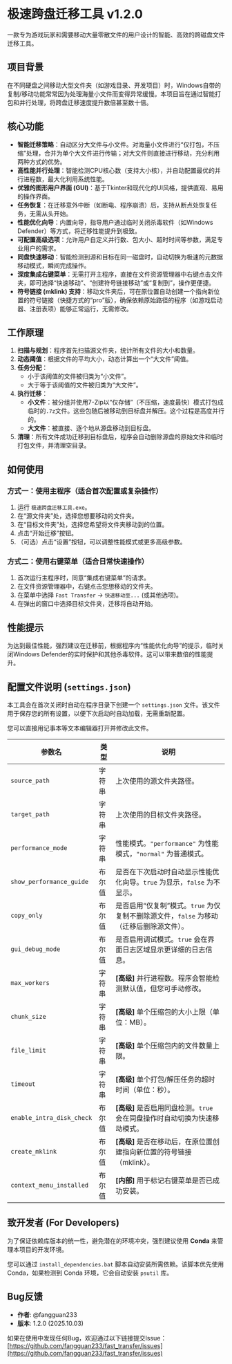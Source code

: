 # 极速跨盘迁移工具 v1.2.0

一款专为游戏玩家和需要移动大量零散文件的用户设计的智能、高效的跨磁盘文件迁移工具。

## 项目背景

在不同硬盘之间移动大型文件夹（如游戏目录、开发项目）时，Windows自带的复制/移动功能常常因为处理海量小文件而变得异常缓慢。本项目旨在通过智能打包和并行处理，将跨盘迁移速度提升数倍甚至数十倍。

## 核心功能

- **智能迁移策略**：自动区分大文件与小文件。对海量小文件进行“仅打包，不压缩”处理，合并为单个大文件进行传输；对大文件则直接进行移动，充分利用两种方式的优势。
- **高性能并行处理**：智能检测CPU核心数（支持大小核），并自动配置最优的并行进程数，最大化利用系统性能。
- **优雅的图形用户界面 (GUI)**：基于Tkinter和现代化的UI风格，提供直观、易用的操作界面。
- **任务恢复**：在迁移意外中断（如断电、程序崩溃）后，支持从断点处恢复任务，无需从头开始。
- **性能优化向导**：内置向导，指导用户通过临时关闭杀毒软件（如Windows Defender）等方式，将迁移性能提升到极致。
- **可配置高级选项**：允许用户自定义并行数、包大小、超时时间等参数，满足专业用户的需求。
- **同盘快速移动**：智能检测到源和目标在同一磁盘时，自动切换为极速的元数据移动模式，瞬间完成操作。
- **深度集成右键菜单**：无需打开主程序，直接在文件资源管理器中右键点击文件夹，即可选择“快速移动”、“创建符号链接移动”或“复制到”，操作更便捷。
- **符号链接 (mklink) 支持**：移动文件夹后，可在原位置自动创建一个指向新位置的符号链接（快捷方式的“pro”版），确保依赖原始路径的程序（如游戏启动器、注册表项）能够正常运行，无需修改。

## 工作原理

1.  **扫描与规划**：程序首先扫描源文件夹，统计所有文件的大小和数量。
2.  **动态阈值**：根据文件的平均大小，动态计算出一个“大文件”阈值。
3.  **任务分配**：
    -   小于该阈值的文件被归类为“小文件”。
    -   大于等于该阈值的文件被归类为“大文件”。
4.  **执行迁移**：
    -   **小文件**：被分组并使用7-Zip以“仅存储”（不压缩，速度最快）模式打包成临时的`.7z`文件。这些包随后被移动到目标盘并解压。这个过程是高度并行的。
    -   **大文件**：被直接、逐个地从源盘移动到目标盘。
5.  **清理**：所有文件成功迁移到目标盘后，程序会自动删除源盘的原始文件和临时打包文件，并清理空目录。

## 如何使用

### 方式一：使用主程序（适合首次配置或复杂操作）
1.  运行 `极速跨盘迁移工具.exe`。
2.  在“源文件夹”处，选择您想要移动的文件夹。
3.  在“目标文件夹”处，选择您希望将文件夹移动到的位置。
4.  点击“开始迁移”按钮。
5.  （可选）点击“设置”按钮，可以调整性能模式或更多高级参数。

### 方式二：使用右键菜单（适合日常快速操作）
1.  首次运行主程序时，同意“集成右键菜单”的请求。
2.  在文件资源管理器中，右键点击您想移动的文件夹。
3.  在菜单中选择 `Fast Transfer` -> `快速移动至...` (或其他选项)。
4.  在弹出的窗口中选择目标文件夹，迁移将自动开始。

## 性能提示

为达到最佳性能，强烈建议在迁移前，根据程序内“性能优化向导”的提示，临时关闭Windows Defender的实时保护和其他杀毒软件。这可以带来数倍的性能提升。

## 配置文件说明 (`settings.json`)

本工具会在首次关闭时自动在程序目录下创建一个 `settings.json` 文件。该文件用于保存您的所有设置，以便下次启动时自动加载，无需重新配置。

您可以直接用记事本等文本编辑器打开并修改此文件。

| 参数名                     | 类型    | 说明                                                                                             |
| -------------------------- | ------- | ------------------------------------------------------------------------------------------------ |
| `source_path`              | 字符串  | 上次使用的源文件夹路径。                                                                         |
| `target_path`              | 字符串  | 上次使用的目标文件夹路径。                                                                       |
| `performance_mode`         | 字符串  | 性能模式。`"performance"` 为性能模式，`"normal"` 为普通模式。                                    |
| `show_performance_guide`   | 布尔值  | 是否在下次启动时自动显示性能优化向导。`true` 为显示，`false` 为不显示。                           |
| `copy_only`                | 布尔值  | 是否启用“仅复制”模式。`true` 为仅复制不删除源文件，`false` 为移动（迁移后删除源文件）。          |
| `gui_debug_mode`           | 布尔值  | 是否启用调试模式。`true` 会在界面日志区域显示更详细的日志信息。                                  |
| `max_workers`              | 字符串  | **[高级]** 并行进程数。程序会智能检测默认值，但您可手动修改。                                    |
| `chunk_size`               | 字符串  | **[高级]** 单个压缩包的大小上限（单位：MB）。                                                    |
| `file_limit`               | 字符串  | **[高级]** 单个压缩包内的文件数量上限。                                                          |
| `timeout`                  | 字符串  | **[高级]** 单个打包/解压任务的超时时间（单位：秒）。                                             |
| `enable_intra_disk_check`  | 布尔值  | **[高级]** 是否启用同盘检测。`true` 会在同盘操作时自动切换为快速移动模式。                         |
| `create_mklink`            | 布尔值  | **[高级]** 是否在移动后，在原位置创建指向新位置的符号链接（mklink）。                            |
| `context_menu_installed`   | 布尔值  | **[内部]** 用于标记右键菜单是否已成功安装。                                                      |

## 致开发者 (For Developers)

为了保证依赖库版本的统一性，避免潜在的环境冲突，强烈建议使用 **Conda** 来管理本项目的开发环境。

您可以通过 `install_dependencies.bat` 脚本自动安装所需依赖。该脚本优先使用 Conda，如果检测到 Conda 环境，它会自动安装 `psutil` 库。

## Bug反馈

- **作者**: @fangguan233
- **版本**: 1.2.0 (2025.10.03)

如果在使用中发现任何Bug，欢迎通过以下链接提交Issue：
[https://github.com/fangguan233/fast_transfer/issues](https://github.com/fangguan233/fast_transfer/issues)
